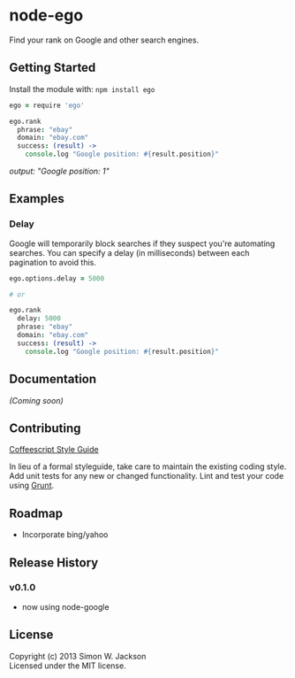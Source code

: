 # node-ego

Find your rank on Google and other search engines.

## Getting Started
Install the module with: `npm install ego`

```coffeescript
ego = require 'ego'

ego.rank
  phrase: "ebay"
  domain: "ebay.com"
  success: (result) ->
    console.log "Google position: #{result.position}"
```
*output: "Google position: 1"*

## Examples

### Delay

Google will temporarily block searches if they suspect you're automating searches. You can specify a delay (in milliseconds) between each pagination to avoid this.

```coffeescript
ego.options.delay = 5000

# or

ego.rank
  delay: 5000
  phrase: "ebay"
  domain: "ebay.com"
  success: (result) ->
    console.log "Google position: #{result.position}"
```

## Documentation
_(Coming soon)_

## Contributing

[Coffeescript Style Guide](https://github.com/polarmobile/coffeescript-style-guide)

In lieu of a formal styleguide, take care to maintain the existing coding style. Add unit tests for any new or changed functionality. Lint and test your code using [Grunt](http://gruntjs.com/).

## Roadmap

* Incorporate bing/yahoo

## Release History

### v0.1.0
* now using node-google

## License
Copyright (c) 2013 Simon W. Jackson  
Licensed under the MIT license.
